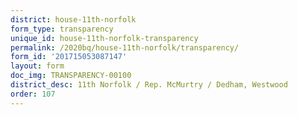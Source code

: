```yaml
---
district: house-11th-norfolk
form_type: transparency
unique_id: house-11th-norfolk-transparency
permalink: /2020bq/house-11th-norfolk/transparency/
form_id: '201715053087147'
layout: form
doc_img: TRANSPARENCY-00100
district_desc: 11th Norfolk / Rep. McMurtry / Dedham, Westwood
order: 107
---
```


